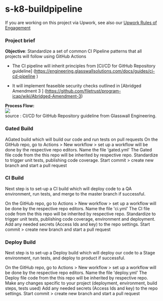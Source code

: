 # s-k8-buildpipeline

If you are working on this project via Upwork, see also our [Upwork Rules of Engagement](https://github.com/filetrust/Open-Source/blob/master/upwork/rules-of-engagement.md)

### Project brief

**Objective**: Standardize a set of common CI Pipeline patterns that all projects will follow  using GitHub Actions

- The CI pipeline will inherit principles from [CI/CD for GitHub Repository guideline] (https://engineering.glasswallsolutions.com/docs/guides/ci-cd-pipeline )

- It will implement feaseible security checks outlined in [Abridged Amendment 3 ] (https://github.com/filetrust/program-icap/wiki/Abridged-Amendment-3)

**Process Flow:**
<br><img src="https://engineering.glasswallsolutions.com/img/CI-CD.png" /><br>
source : CI/CD for GitHub Repository guideline from Glasswall Engineering.

   ### Gated Build
AGated build which will build our code and run tests on pull requests
On the GitHub repo, go to Actions > New workflow > set up a workflow will be done by the respective repo editors.
Name the file 'gated.yml'
The Gated file code from the this repo will be inherited by respective repo.
Standardize to trigger unit tests, publishing code coverage. 
Start commit > create new branch and start a pull request

   ### CI Build
Next step is to set-up a CI build which will deploy code to a QA environment, run tests, and merge to the master branch if successful.

On the GitHub repo, go to Actions > New workflow > set up a workflow will be done by the respective repo editors.
Name the file 'ci.yml'
The CI file code from the this repo will be inherited by respective repo.
Standardize to trigger unit tests, publishing code coverage, environment and deployment.
Add any needed secrets (Access Ids and key) to the repo settings.
Start commit > create new branch and start a pull request

   ### Deploy Build
Next step is to set-up a Deploy build which will deploy our code to a Stage environment, run tests, and deploy to product if successful.

On the GitHub repo, go to Actions > New workflow > set up a workflow will be done by the respective repo editors.
Name the file 'deploy.yml'
The Deploy file code from the this repo will be inherited by respective repo.
Make any changes specific to your project (deployment, environment, build steps, tests used)
Add any needed secrets (Access Ids and key) to the repo settings.
Start commit > create new branch and start a pull request


